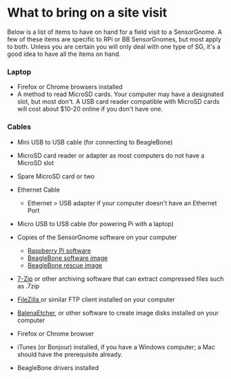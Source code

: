 # What to bring on a site visit

Below is a list of items to have on hand for a field visit to a SensorGnome. A few of these items are specific to RPi or BB SensorGnomes, but most apply to both. Unless you are certain you will only deal with one type of SG, it's a good idea to have all the items on hand.

### **Laptop**
* Firefox or Chrome browsers installed
* A method to read MicroSD cards. Your computer may have a designated slot, but most don't. A USB card reader compatible with MicroSD cards will cost about $10-20 online if you don't have one.

### Cables



* Mini USB to USB cable \(for connecting to BeagleBone\)
* MicroSD card reader or adapter as most computers do not have a MicroSD slot
* Spare MicroSD card or two
* Ethernet Cable
  * Ethernet &gt; USB adapter if your computer doesn't have an Ethernet Port
* Micro USB to USB cable \(for powering Pi with a laptop\)



* Copies of the SensorGnome software on your computer
  * [Raspberry Pi software](https://public.sensorgnome.org/Raspberry_Pi_Sensorgnome/SGPI-2018-10-12_LIWIXI.ZIP)
  * [BeagleBone software image](https://public.sensorgnome.org/Beaglebone_Sensorgnome_Images/sensorgnome_image_2017-03-06_15-33-00.img.7z)
  * [BeagleBone rescue image](https://public.sensorgnome.org/Beaglebone_Sensorgnome_Images/sensorgnome_rescue_image_2017-03-06_15-33-00.img.7z)
* [7-Zip](https://www.7-zip.org/) or other archiving software that can extract compressed files such as .7zip
* [FileZilla ](https://filezilla-project.org)or similar FTP client installed on your computer
* [BalenaEtcher](https://www.balena.io/etcher/), or other software to create image disks installed on your computer
* Firefox or Chrome browser
* iTunes \(or Bonjour\) installed, if you have a Windows computer; a Mac should have the prerequisite already.
* BeagleBone drivers installed


